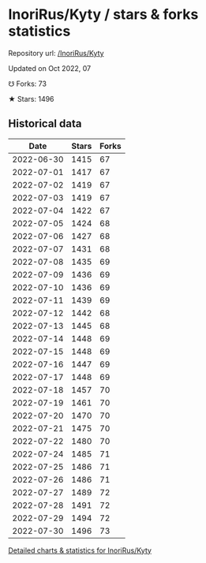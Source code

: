 # InoriRus/Kyty / stars & forks statistics

Repository url: [/InoriRus/Kyty](https://github.com/InoriRus/Kyty)

Updated on Oct 2022, 07

☋ Forks: 73

★ Stars: 1496

## Historical data
| Date | Stars | Forks |
|------|-------|-------|
| 2022-06-30 | 1415 | 67 | 
| 2022-07-01 | 1417 | 67 | 
| 2022-07-02 | 1419 | 67 | 
| 2022-07-03 | 1419 | 67 | 
| 2022-07-04 | 1422 | 67 | 
| 2022-07-05 | 1424 | 68 | 
| 2022-07-06 | 1427 | 68 | 
| 2022-07-07 | 1431 | 68 | 
| 2022-07-08 | 1435 | 69 | 
| 2022-07-09 | 1436 | 69 | 
| 2022-07-10 | 1436 | 69 | 
| 2022-07-11 | 1439 | 69 | 
| 2022-07-12 | 1442 | 68 | 
| 2022-07-13 | 1445 | 68 | 
| 2022-07-14 | 1448 | 69 | 
| 2022-07-15 | 1448 | 69 | 
| 2022-07-16 | 1447 | 69 | 
| 2022-07-17 | 1448 | 69 | 
| 2022-07-18 | 1457 | 70 | 
| 2022-07-19 | 1461 | 70 | 
| 2022-07-20 | 1470 | 70 | 
| 2022-07-21 | 1475 | 70 | 
| 2022-07-22 | 1480 | 70 | 
| 2022-07-24 | 1485 | 71 | 
| 2022-07-25 | 1486 | 71 | 
| 2022-07-26 | 1486 | 71 | 
| 2022-07-27 | 1489 | 72 | 
| 2022-07-28 | 1491 | 72 | 
| 2022-07-29 | 1494 | 72 | 
| 2022-07-30 | 1496 | 73 | 


[Detailed charts & statistics for InoriRus/Kyty](https://reviewgithub.com/rep/InoriRus/Kyty)
